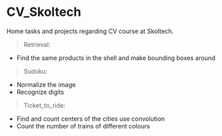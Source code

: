 # CV_Skoltech
Home tasks and projects regarding CV course at Skoltech.
> Retrieval:
+ Find the same products in the shell and make bounding boxes around
> Sudoku:
+ Normalize the image
+ Recognize digits
> Ticket_to_ride:
+ Find and count centers of the cities use convolution
+ Count the number of trains of different colours

